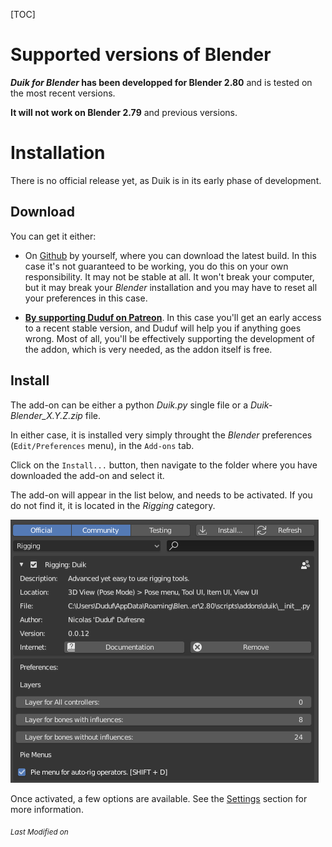 [TOC]

# Supported versions of Blender

__*Duik for Blender* has been developped for Blender 2.80__ and is tested on the most recent versions.

**It will not work on Blender 2.79** and previous versions.

# Installation

There is no official release yet, as Duik is in its early phase of development.

## Download

You can get it either:

- On [Github](https://github.com/Rainbox-dev/DuBLF_Duik) by yourself, where you can download the latest build. In this case it's not guaranteed to be working, you do this on your own responsibility. It may not be stable at all. It won't break your computer, but it may break your *Blender* installation and you may have to reset all your preferences in this case.

- **[By supporting Duduf on Patreon](https://patreon.com/duduf)**. In this case you'll get an early access to a recent stable version, and Duduf will help you if anything goes wrong. Most of all, you'll be effectively supporting the development of the addon, which is very needed, as the addon itself is free.

## Install

The add-on can be either a python *Duik.py* single file or a *Duik-Blender_X.Y.Z.zip* file.

In either case, it is installed very simply throught the *Blender* preferences (`Edit/Preferences` menu), in the `Add-ons` tab.

Click on the `Install...` button, then navigate to the folder where you have downloaded the add-on and select it.

The add-on will appear in the list below, and needs to be activated. If you do not find it, it is located in the *Rigging* category.

![Settings](img/settings.png)

Once activated, a few options are available. See the [Settings](settings.md) section for more information.


<sub>*Last Modified on <script type="text/javascript"> document.write(document.lastModified) </script>*</sub>